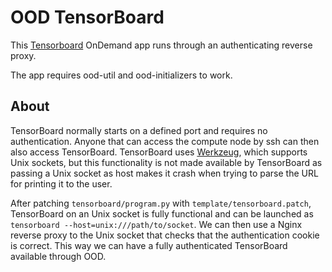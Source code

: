 # OOD TensorBoard

This [Tensorboard](https://www.tensorflow.org/tensorboard) OnDemand app runs through an authenticating reverse proxy.

The app requires ood-util and ood-initializers to work.

## About
TensorBoard normally starts on a defined port and requires no authentication.
Anyone that can access the compute node by ssh can then also access TensorBoard.
TensorBoard uses [Werkzeug](https://werkzeug.palletsprojects.com/en/2.0.x/), which supports Unix sockets, but this functionality is not made available by TensorBoard as passing a Unix socket as host makes it crash when trying to parse the URL for printing it to the user.

After patching `tensorboard/program.py` with `template/tensorboard.patch`, TensorBoard on an Unix socket is fully functional and can be launched as `tensorboard --host=unix:///path/to/socket`.
We can then use a Nginx reverse proxy to the Unix socket that checks that the authentication cookie is correct.
This way we can have a fully authenticated TensorBoard available through OOD.


